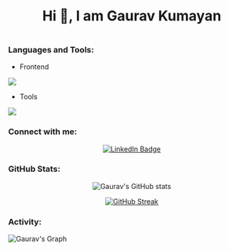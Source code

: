 <div align=center>
<h1>Hi 👋, I am Gaurav Kumayan</h1>
</div>
<div align=center>
<img src="https://komarev.com/ghpvc/?username=Gaurav-kumayan&style=flat-square&color=blue" alt=""/>
</div>
<h3 align="left">Languages and Tools:</h3>

- Frontend
<p align="left">
  <a href="https://skillicons.dev">
    <img src="https://skillicons.dev/icons?i=js,bootstrap,react,tailwind" />
  </a>
</p>

- Tools
<p align="left">
  <a href="https://skillicons.dev">
    <img src="https://skillicons.dev/icons?i=git,github,vscode,linux" />
  </a>
</p>
<h3>Connect with me:</h3>
<div id="badges" align=center>
  <a href="https://linkedin.com/in/gaurav-kumayan/" target="_blank">
    <img src="https://img.shields.io/badge/linkedin-%230077B5.svg?style=for-the-badge&logo=linkedin&logoColor=white" alt="LinkedIn Badge"/>
  </a>
</div>
<h3 align="left">GitHub Stats:</h3>
<div align="center">
 
![Gaurav's GitHub stats](https://github-readme-stats.vercel.app/api?username=Gaurav-kumayan\&theme=chartreuse-dark\&show_icons=true\&show=reviews,prs_merged,prs_merged_percentage\&hide=contribs,issues)

[![GitHub Streak](https://streak-stats.demolab.com/?user=Gaurav-kumayan&theme=chartreuse-dark)](https://git.io/streak-stats)

</div>

<h3 align="left">Activity:</h3>

![Gaurav's Graph](https://github-readme-activity-graph.vercel.app/graph?username=Gaurav-kumayan&custom_title=Debjyoti's%20GitHub%20Activity%20Graph&bg_color=0D1117&color=7fff00&line=7fff00&point=7fff00&area_color=FFFFFF&title_color=FFFFFF&area=true)
<br><br>
